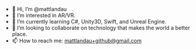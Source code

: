 - 👋 Hi, I’m @mattlandau
- 👀 I’m interested in AR/VR.
- 🌱 I’m currently learning C#, Unity3D, Swift, and Unreal Engine.
- 💞️ I’m looking to collaborate on technology that makes the world a better place.
- 📫 How to reach me: mattlandau+github@gmail.com

<!---
mattlandau/mattlandau is a ✨ special ✨ repository because its `README.md` (this file) appears on your GitHub profile.
You can click the Preview link to take a look at your changes.
--->
